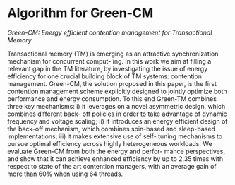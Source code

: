 # Algorithm for Green-CM

*Green-CM: Energy efficient contention management for Transactional Memory*


Transactional memory (TM) is emerging as an attractive synchronization mechanism for concurrent comput- ing. In this work we aim at filling a relevant gap in the TM literature, by investigating the issue of energy efficiency for one crucial building block of TM systems: contention management.
Green-CM, the solution proposed in this paper, is the first contention management scheme explicitly designed to jointly optimize both performance and energy consumption. To this end Green-TM combines three key mechanisms: i) it leverages on a novel asymmetric design, which combines different back- off policies in order to take advantage of dynamic frequency and voltage scaling; ii) it introduces an energy efficient design of the back-off mechanism, which combines spin-based and sleep-based implementations; iii) it makes extensive use of self- tuning mechanisms to pursue optimal efficiency across highly heterogeneous workloads.
We evaluate Green-CM from both the energy and perfor- mance perspectives, and show that it can achieve enhanced efficiency by up to 2.35 times with respect to state of the art contention managers, with an average gain of more than 60% when using 64 threads.
